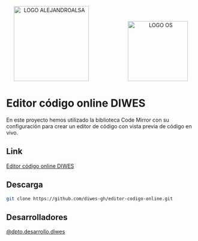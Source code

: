<div align="center">
  <img src="https://apps.diwes.es/img/icon-editor-codigo-online.png" alt="LOGO ALEJANDROALSA" height="200">
  <img src="https://apps.diwes.es/assets/img/Logos%20DIWES/DIWES%20Logo%20-%20Blanco.svg" alt="LOGO OS" height="160" style="margin-left: 100px;">
</div>

# Editor código online DIWES

En este proyecto hemos utilizado la biblioteca Code Mirror con su configuración para crear un editor de código con vista previa de código en vivo.

## Link

[Editor código online DIWES](https://apps.diwes.es/editor-codigo-online/index.html)

## Descarga 

```bash
git clone https://github.com/diwes-gh/editor-codigo-online.git
```

## Desarrolladores

[@dpto.desarrollo.diwes](https://www.diwes.es)